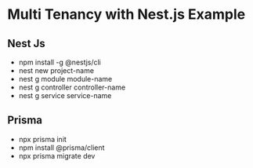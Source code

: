 # Multi Tenancy with Nest.js Example

## Nest Js

- npm install -g @nestjs/cli
- nest new project-name
- nest g module module-name
- nest g controller controller-name
- nest g service service-name

## Prisma

- npx prisma init
- npm install @prisma/client
- npx prisma migrate dev
